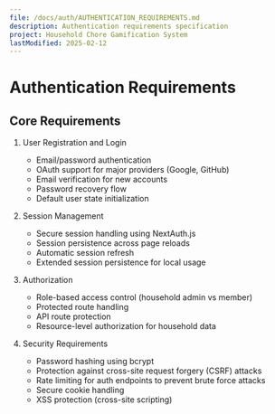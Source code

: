 ```yaml
---
file: /docs/auth/AUTHENTICATION_REQUIREMENTS.md
description: Authentication requirements specification
project: Household Chore Gamification System
lastModified: 2025-02-12
---
```


# Authentication Requirements

## Core Requirements

1. User Registration and Login

   - Email/password authentication
   - OAuth support for major providers (Google, GitHub)
   - Email verification for new accounts
   - Password recovery flow
   - Default user state initialization

2. Session Management

   - Secure session handling using NextAuth.js
   - Session persistence across page reloads
   - Automatic session refresh
   - Extended session persistence for local usage

3. Authorization

   - Role-based access control (household admin vs member)
   - Protected route handling
   - API route protection
   - Resource-level authorization for household data

4. Security Requirements
   - Password hashing using bcrypt
   - Protection against cross-site request forgery (CSRF) attacks
   - Rate limiting for auth endpoints to prevent brute force attacks
   - Secure cookie handling
   - XSS protection (cross-site scripting)
